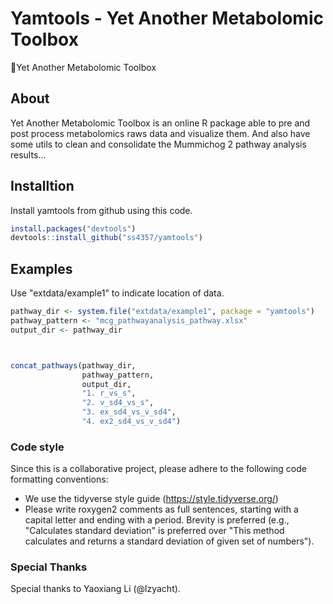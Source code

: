 # Yamtools - Yet Another Metabolomic Toolbox

:tada:Yet Another Metabolomic Toolbox

## About 

Yet Another Metabolomic Toolbox is an online R package able to pre and post process 
metabolomics raws data and visualize them. And also have some utils to clean and 
consolidate the Mummichog 2 pathway analysis results...

## Installtion

Install yamtools from github using this code.

```r
install.packages("devtools")
devtools::install_github("ss4357/yamtools")
```


## Examples

Use "extdata/example1" to indicate location of data.

```r
pathway_dir <- system.file("extdata/example1", package = "yamtools")
pathway_pattern <- "mcg_pathwayanalysis_pathway.xlsx"
output_dir <- pathway_dir



concat_pathways(pathway_dir,
                pathway_pattern,
                output_dir,
                "1. r_vs_s",
                "2. v_sd4_vs_s",
                "3. ex_sd4_vs_v_sd4",
                "4. ex2_sd4_vs_v_sd4")


```


### Code style

Since this is a collaborative project, please adhere to the following code formatting conventions:
* We use the tidyverse style guide (https://style.tidyverse.org/)
* Please write roxygen2 comments as full sentences, starting with a capital letter and ending with a period. Brevity is preferred (e.g., "Calculates standard deviation" is preferred over "This method calculates and returns a standard deviation of given set of numbers").


### Special Thanks

Special thanks to Yaoxiang Li (@lzyacht).